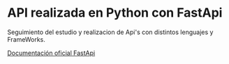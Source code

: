 # API realizada en Python con FastApi

Seguimiento del estudio y realizacion de Api's con distintos lenguajes y FrameWorks.

[Documentación oficial FastApi](https://fastapi.tiangolo.com)
